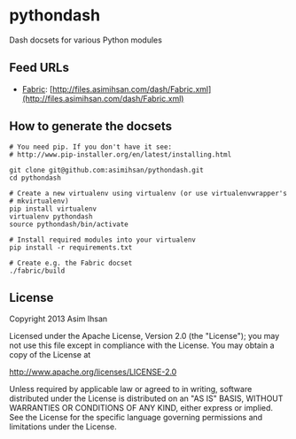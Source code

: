 # pythondash

Dash docsets for various Python modules

## Feed URLs

-   [Fabric](http://docs.fabfile.org/): [http://files.asimihsan.com/dash/Fabric.xml](http://files.asimihsan.com/dash/Fabric.xml)

## How to generate the docsets

```
# You need pip. If you don't have it see:
# http://www.pip-installer.org/en/latest/installing.html

git clone git@github.com:asimihsan/pythondash.git
cd pythondash

# Create a new virtualenv using virtualenv (or use virtualenvwrapper's
# mkvirtualenv)
pip install virtualenv
virtualenv pythondash
source pythondash/bin/activate

# Install required modules into your virtualenv
pip install -r requirements.txt

# Create e.g. the Fabric docset
./fabric/build
```

## License

Copyright 2013 Asim Ihsan

Licensed under the Apache License, Version 2.0 (the "License");
you may not use this file except in compliance with the License.
You may obtain a copy of the License at

   http://www.apache.org/licenses/LICENSE-2.0

Unless required by applicable law or agreed to in writing, software
distributed under the License is distributed on an "AS IS" BASIS,
WITHOUT WARRANTIES OR CONDITIONS OF ANY KIND, either express or implied.
See the License for the specific language governing permissions and
limitations under the License.
